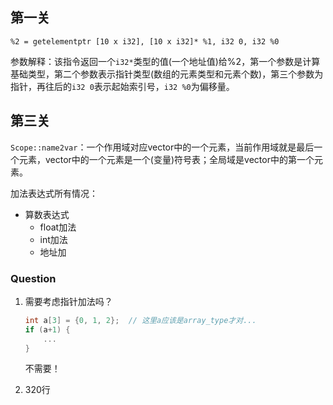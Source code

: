## 第一关

`%2 = getelementptr [10 x i32], [10 x i32]* %1, i32 0, i32 %0`

参数解释：该指令返回一个`i32*`类型的值(一个地址值)给%2，第一个参数是计算基础类型，第二个参数表示指针类型(数组的元素类型和元素个数)，第三个参数为指针，再往后的`i32 0`表示起始索引号，`i32 %0`为偏移量。

## 第三关

`Scope::name2var`：一个作用域对应vector中的一个元素，当前作用域就是最后一个元素，vector中的一个元素是一个(变量)符号表；全局域是vector中的第一个元素。

加法表达式所有情况：

* 算数表达式
    * float加法
    * int加法
    * 地址加

### Question

1. 需要考虑指针加法吗？

    ```c
    int a[3] = {0, 1, 2};  // 这里a应该是array_type才对...
    if (a+1) {
        ...
    }
    ```

    不需要！
    
2. 320行